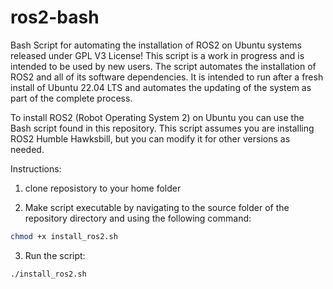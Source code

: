 # ros2-bash
Bash Script for automating the installation of ROS2 on Ubuntu systems released under GPL V3 License! 
This script is a work in progress and is intended to be used by new users. The script automates the installation of ROS2 and all of its software dependencies. It is intended to run after a fresh install of Ubuntu 22.04 LTS and automates the updating of the system as part of the complete process. 

To install ROS2 (Robot Operating System 2) on Ubuntu you can use the Bash script found in this repository. This script assumes you are installing ROS2 Humble Hawksbill, but you can modify it for other versions as needed.

Instructions:

1. clone reposistory to your home folder 

2. Make script executable by navigating to the source folder of the repository directory and using the following command:

```bash
chmod +x install_ros2.sh
```

3. Run the script:

```bash
./install_ros2.sh
```